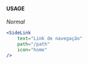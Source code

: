 #### **USAGE**

*Normal*

```jsx
<SideLink
	text="Link de navegação"
	path="/path"
	icon="home"
/>
```